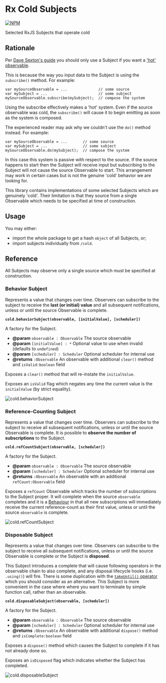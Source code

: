 # Rx Cold Subjects

[![NPM](https://nodei.co/npm/rx-cold-subjects.png)](http://github.com/bholloway/rx-cold-subjects)

Selected RxJS Subjects that operate cold

## Rationale

Per [Dave Sexton's guide](http://davesexton.com/blog/post/To-Use-Subject-Or-Not-To-Use-Subject.aspx) you should only use a Subject if you want a ['hot' observable](http://reactivex.io/documentation/observable.html).

This is because the way you input data to the Subject is using the `subscribe()` method. For example:

```
var mySourceObservable = ...              // some source
var mySubject = ...                       // some subject
mySourceObservable.subscribe(mySubject);  // compose the system
```

Using the subscribe effectively makes a 'hot' system. Even if the source observable was cold, the `subscribe()` will cause it to begin emitting as soon as the system is composed.

The experienced reader may ask why we couldn't use the `do()` method instead. For example:

```
var mySourceObservable = ...       // some source
var mySubject = ...                // some subject
mySourceObservable.do(mySubject);  // compose the system
```

In this case this system is passive with respect to the source. If the source happens to start then the Subject will receive input but subscribing to the Subject will not cause the source Observable to start. This arrangement may work in certain cases but is not the genuine 'cold' behavior we are looking for.

This library contains implementations of some selected Subjects which are genuinely 'cold'. Their limitation is that they source from a single Observable which needs to be specified at time of construction.

## Usage

You may either:
 * import the whole package to get a hash `object` of all Subjects, or;
 * import subjects individually from `/cold`.

## Reference

All Subjects may observe only a single source which must be specified at construction.

### Behavior Subject

Represents a value that changes over time. Observers can subscribe to the subject to receive the **last (or initial) value** and all subsequent notifications, unless or until the source Observable is complete.

**`cold.behaviorSubject(observable, [initialValue], [scheduler])`**

A factory for the Subject.

* **@param** `observable : Observable` The source observable
* **@param** `[initialValue] : *` Optional value to use when invalid (defaults to `undefined`)
* **@param** `[scheduler] : Scheduler` Optional scheduler for internal use
* **@returns** `:Observable` An observable with additional `clear()` method and `isValid:boolean` field

Exposes a `clear()` method that will re-instate the `initialValue`.

Exposes an `isValid` flag which negates any time the current value is the `initialValue` (by strict equality).

![cold.behaviorSubject](cold/behavior-subject.png)

### Reference-Counting Subject

Represents a value that changes over time. Observers can subscribe to the subject to receive all subsequent notifications, unless or until the source Observable is complete. It is possible to **observe the number of subscriptions** to the Subject.

**`cold.refCountSubject(observable, [scheduler])`**

A factory for the Subject.

* **@param** `observable : Observable` The source observable
* **@param** `[scheduler] : Scheduler` Optional scheduler for internal use
* **@returns** `:Observable` An observable with an additional `refCount:Observable` field

Exposes a `refCount` Observable which tracks the number of subscriptions to the Subject proper. It will complete when the source `observable` completes and it is a [Behaviour](http://www.introtorx.com/Content/v1.0.10621.0/02_KeyTypes.html#BehaviorSubject) in that all new subscriptions will immediately receive the current reference-count as their first value, unless or until the source `observable` is complete.

![cold.refCountSubject](cold/ref-count-subject.png)

### Disposable Subject

Represents a value that changes over time. Observers can subscribe to the subject to receive all subsequent notifications, unless or until the source Observable is complete or the Subject is **disposed**.

This Subject introduces a complete that will cause following operators in the observable chain to also complete, and any disposal lifecycle hooks (i.e. `.using()`) will fire. There is some duplication with the [`takeUntil()` operator](http://reactivex.io/documentation/operators/takeuntil.html) which you should consider as an alternative. This Subject is more convenient in the case where where you want to terminate by simple function call, rather than an observable.

**`cold.disposableSubject(observable, [scheduler])`**

A factory for the Subject.

* **@param** `observable : Observable` The source observable
* **@param** `[scheduler] : Scheduler` Optional scheduler for internal use
* **@returns** `:Observable` An observable with additional `dispose()` method and `isComplete:boolean` field

Exposes a `dispose()` method which causes the Subject to complete if it has not already done so.

Exposes an `isDisposed` flag which indicates whether the Subject has completed.

![cold.disposableSubject](cold/disposable-subject.png)